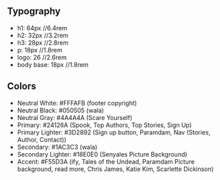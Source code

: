 ## Typography
- h1: 64px //6.4rem
- h2: 32px //3.2rem
- h3: 28px //2.8rem
- p: 18px //1.8rem
- logo: 26 //2.6rem
- body base: 18px //1.8rem

## Colors
- Neutral White: #FFFAFB (footer copyright)
- Neutral Black: #050505 (wala)
- Neutral Gray: #4A4A4A (Scare Yourself)
- Primary: #24126A (Spook, Top Authors, Top Stories, Sign Up)
- Primary Lighter: #3D2892 (Sign up button, Paramdam, Nav (Stories, Author, Contact))
- Secondary: #1AC3C3 (wala)
- Secondary Lighter: #16E0E0 (Senyales Picture Background)
- Accent: #F55D3A (ify, Tales of the Undead, Paramdam Picture background, read more, Chris James, Katie Kim, Scarlette Dickinson)

